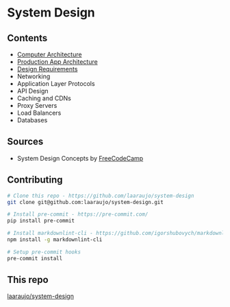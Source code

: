 # System Design

## Contents

- [Computer Architecture](./computer_architecture/)
- [Production App Architecture](./prod_app_architecture/)
- [Design Requirements](./design_requirements/)
- Networking
- Application Layer Protocols
- API Design
- Caching and CDNs
- Proxy Servers
- Load Balancers
- Databases

## Sources

- System Design Concepts by [FreeCodeCamp](https://www.youtube.com/watch?v=F2FmTdLtb_4)

## Contributing

```bash
# Clone this repo - https://github.com/laaraujo/system-design
git clone git@github.com:laaraujo/system-design.git

# Install pre-commit - https://pre-commit.com/
pip install pre-commit

# Install markdownlint-cli - https://github.com/igorshubovych/markdownlint-cli
npm install -g markdownlint-cli

# Setup pre-commit hooks
pre-commit install
```

## This repo

[laaraujo/system-design](https://github.com/laaraujo/system-design)
